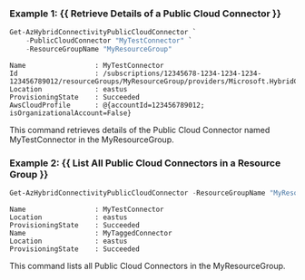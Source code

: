 ### Example 1: {{ Retrieve Details of a Public Cloud Connector }}
```powershell
Get-AzHybridConnectivityPublicCloudConnector `
    -PublicCloudConnector "MyTestConnector" `
    -ResourceGroupName "MyResourceGroup"
```

```output
Name                 : MyTestConnector
Id                   : /subscriptions/12345678-1234-1234-1234-123456789012/resourceGroups/MyResourceGroup/providers/Microsoft.HybridConnectivity/publicCloudConnectors/MyTestConnector
Location             : eastus
ProvisioningState    : Succeeded
AwsCloudProfile      : @{accountId=123456789012; isOrganizationalAccount=False}
```

This command retrieves details of the Public Cloud Connector named MyTestConnector in the MyResourceGroup.

### Example 2: {{ List All Public Cloud Connectors in a Resource Group }}
```powershell
Get-AzHybridConnectivityPublicCloudConnector -ResourceGroupName "MyResourceGroup"
```

```output
Name                 : MyTestConnector
Location             : eastus
ProvisioningState    : Succeeded
Name                 : MyTaggedConnector
Location             : eastus
ProvisioningState    : Succeeded
```

This command lists all Public Cloud Connectors in the MyResourceGroup.

